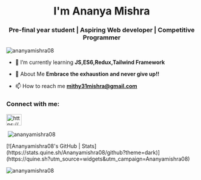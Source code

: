 <h1 align="center"> I'm Ananya Mishra</h1>
<h3 align="center">Pre-final year student | Aspiring Web developer | Competitive Programmer</h3>

<p align="left"> <img src="https://komarev.com/ghpvc/?username=ananyamishra08&label=Profile%20views&color=0e75b6&style=flat" alt="ananyamishra08" /> </p>

- 🌱 I’m currently learning **JS,ES6,Redux,Tailwind Framework**

- 💬 About Me **Embrace the exhaustion and never give up!!**

- 📫 How to reach me **mithy31mishra@gmail.com**

<h3 align="left">Connect with me:</h3>
<p align="left">
<a href="https://www.linkedin.com/in/ananya-mishra-5b45591b5/" target="blank"><img align="center" src="https://img.icons8.com/?size=512&id=13930&format=png" alt="https://www.linkedin.com/in/ananya-mishra-5b45591b5/" height="30" width="40" /></a>
<!-- <a href="https://instagram.com/https://www.instagram.com/ananya_anniee/" target="blank"><img align="center" src="https://raw.githubusercontent.com/rahuldkjain/github-profile-readme-generator/master/src/images/icons/Social/instagram.svg" alt="https://www.instagram.com/ananya_anniee/" height="30" width="40" /></a>
<a href="https://www.codechef.com/users/https://www.codechef.com/users/ananya_annie" target="blank"><img align="center" src="https://cdn.jsdelivr.net/npm/simple-icons@3.1.0/icons/codechef.svg" alt="https://www.codechef.com/users/ananya_annie" height="30" width="40" /></a>
<a href="https://www.hackerrank.com/https://www.hackerrank.com/b221010?hr_r=1" target="blank"><img align="center" src="https://raw.githubusercontent.com/rahuldkjain/github-profile-readme-generator/master/src/images/icons/Social/hackerrank.svg" alt="https://www.hackerrank.com/b221010?hr_r=1" height="30" width="40" /></a>
<a href="https://www.leetcode.com/https://leetcode.com/ananya_annie/" target="blank"><img align="center" src="https://raw.githubusercontent.com/rahuldkjain/github-profile-readme-generator/master/src/images/icons/Social/leet-code.svg" alt="https://leetcode.com/ananya_annie/" height="30" width="40" /></a>
</p> -->

<!-- <h3 align="left">Languages and Tools:</h3>-->
<!-- <p align="left"> <a href="https://www.cprogramming.com/" target="_blank" rel="noreferrer"> <img src="https://raw.githubusercontent.com/devicons/devicon/master/icons/c/c-original.svg" alt="c" width="40" height="40"/> </a> <a href="https://www.w3schools.com/cpp/" target="_blank" rel="noreferrer"> <img src="https://raw.githubusercontent.com/devicons/devicon/master/icons/cplusplus/cplusplus-original.svg" alt="cplusplus" width="40" height="40"/> </a> <a href="https://www.w3schools.com/css/" target="_blank" rel="noreferrer"> <img src="https://raw.githubusercontent.com/devicons/devicon/master/icons/css3/css3-original-wordmark.svg" alt="css3" width="40" height="40"/> </a> <a href="https://git-scm.com/" target="_blank" rel="noreferrer"> <img src="https://www.vectorlogo.zone/logos/git-scm/git-scm-icon.svg" alt="git" width="40" height="40"/> </a> <a href="https://developer.mozilla.org/en-US/docs/Web/JavaScript" target="_blank" rel="noreferrer"> <img src="https://raw.githubusercontent.com/devicons/devicon/master/icons/javascript/javascript-original.svg" alt="javascript" width="40" height="40"/> </a> <a href="https://www.mongodb.com/" target="_blank" rel="noreferrer"> <img src="https://raw.githubusercontent.com/devicons/devicon/master/icons/mongodb/mongodb-original-wordmark.svg" alt="mongodb" width="40" height="40"/> </a> <a href="https://www.mysql.com/" target="_blank" rel="noreferrer"> <img src="https://raw.githubusercontent.com/devicons/devicon/master/icons/mysql/mysql-original-wordmark.svg" alt="mysql" width="40" height="40"/> </a> <a href="https://nodejs.org" target="_blank" rel="noreferrer"> <img src="https://raw.githubusercontent.com/devicons/devicon/master/icons/nodejs/nodejs-original-wordmark.svg" alt="nodejs" width="40" height="40"/> </a> <a href="https://reactjs.org/" target="_blank" rel="noreferrer"> <img src="https://raw.githubusercontent.com/devicons/devicon/master/icons/react/react-original-wordmark.svg" alt="react" width="40" height="40"/> </a> <a href="https://redux.js.org" target="_blank" rel="noreferrer"> <img src="https://raw.githubusercontent.com/devicons/devicon/master/icons/redux/redux-original.svg" alt="redux" width="40" height="40"/> </a> <a href="https://sass-lang.com" target="_blank" rel="noreferrer"> <img src="https://raw.githubusercontent.com/devicons/devicon/master/icons/sass/sass-original.svg" alt="sass" width="40" height="40"/> </a> <a href="https://tailwindcss.com/" target="_blank" rel="noreferrer"> <img src="https://www.vectorlogo.zone/logos/tailwindcss/tailwindcss-icon.svg" alt="tailwind" width="40" height="40"/> </a> <a href="https://www.typescriptlang.org/" target="_blank" rel="noreferrer"> <img src="https://raw.githubusercontent.com/devicons/devicon/master/icons/typescript/typescript-original.svg" alt="typescript" width="40" height="40"/> </a> </p>
 -->
<p>&nbsp;<img align="center" src="https://github-readme-stats.vercel.app/api?username=ananyamishra08&show_icons=true&locale=en" alt="ananyamishra08" /></p>
[![Ananyamishra08's GitHub | Stats](https://stats.quine.sh/Ananyamishra08/github?theme=dark)](https://quine.sh?utm_source=widgets&utm_campaign=Ananyamishra08)

<p><img align="center" src="https://github-readme-streak-stats.herokuapp.com/?user=ananyamishra08&" alt="ananyamishra08" /></p>
